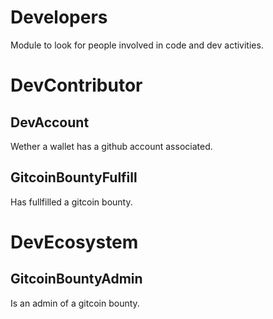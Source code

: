 # Developers

Module to look for people involved in code and dev activities.

# DevContributor
## DevAccount

Wether a wallet has a github account associated.

## GitcoinBountyFulfill

Has fullfilled a gitcoin bounty.

# DevEcosystem
## GitcoinBountyAdmin

Is an admin of a gitcoin bounty.